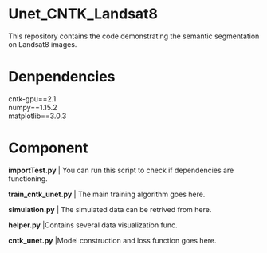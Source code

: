 # Unet_CNTK_Landsat8
This repository contains the code demonstrating the semantic segmentation on Landsat8 images.

# Denpendencies
cntk-gpu==2.1<br>
numpy==1.15.2<br>
matplotlib==3.0.3<br>

# Component
<p><b>importTest.py</b>   | You can run this script to check if dependencies are functioning.</p>
<p><b>train_cntk_unet.py</b> | The main training algorithm goes here.</p>
<p><b>simulation.py</b>      | The simulated data can be retrived from here.</p>
<p><b>helper.py</b>          |Contains several data visualization func.</p>
<p><b>cntk_unet.py</b>       |Model construction and loss function goes here.</p>

